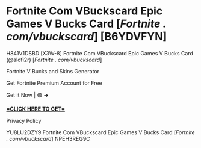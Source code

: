 # Fortnite Com VBuckscard Epic Games V Bucks Card [*Fortnite . com/vbuckscard*] [B6YDVFYN]

H841V1DSBD [X3W-8] Fortnite Com VBuckscard Epic Games V Bucks Card (@alofi2r) [*Fortnite . com/vbuckscard*]

Fortnite V Bucks and Skins Generator

Get Fortnite Premium Account for Free

Get it Now | 🟢 ➜ 

**[=CLICK HERE TO GET=](https://www.google.com/url?q=https%3A%2F%2Fappbitly.com%2FjHeMV)**

Privacy Policy

 YU8LU2DZY9 Fortnite Com VBuckscard Epic Games V Bucks Card [*Fortnite . com/vbuckscard*] NPEH3REG9C

